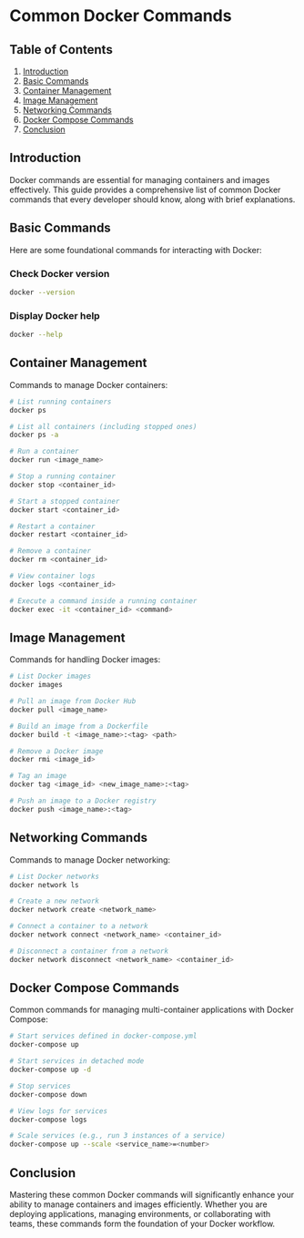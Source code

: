 # Common Docker Commands

## Table of Contents

1. [Introduction](#introduction)
2. [Basic Commands](#basic-commands)
3. [Container Management](#container-management)
4. [Image Management](#image-management)
5. [Networking Commands](#networking-commands)
6. [Docker Compose Commands](#docker-compose-commands)
7. [Conclusion](#conclusion)

## Introduction

Docker commands are essential for managing containers and images effectively. This guide provides a comprehensive list of common Docker commands that every developer should know, along with brief explanations.

## Basic Commands

Here are some foundational commands for interacting with Docker:

### Check Docker version

```bash
docker --version
```

### Display Docker help

```bash
docker --help
```

## Container Management

Commands to manage Docker containers:

```bash
# List running containers
docker ps

# List all containers (including stopped ones)
docker ps -a

# Run a container
docker run <image_name>

# Stop a running container
docker stop <container_id>

# Start a stopped container
docker start <container_id>

# Restart a container
docker restart <container_id>

# Remove a container
docker rm <container_id>

# View container logs
docker logs <container_id>

# Execute a command inside a running container
docker exec -it <container_id> <command>
```

## Image Management

Commands for handling Docker images:

```bash
# List Docker images
docker images

# Pull an image from Docker Hub
docker pull <image_name>

# Build an image from a Dockerfile
docker build -t <image_name>:<tag> <path>

# Remove a Docker image
docker rmi <image_id>

# Tag an image
docker tag <image_id> <new_image_name>:<tag>

# Push an image to a Docker registry
docker push <image_name>:<tag>
```

## Networking Commands

Commands to manage Docker networking:

```bash
# List Docker networks
docker network ls

# Create a new network
docker network create <network_name>

# Connect a container to a network
docker network connect <network_name> <container_id>

# Disconnect a container from a network
docker network disconnect <network_name> <container_id>
```

## Docker Compose Commands

Common commands for managing multi-container applications with Docker Compose:

```bash
# Start services defined in docker-compose.yml
docker-compose up

# Start services in detached mode
docker-compose up -d

# Stop services
docker-compose down

# View logs for services
docker-compose logs

# Scale services (e.g., run 3 instances of a service)
docker-compose up --scale <service_name>=<number>
```

## Conclusion

Mastering these common Docker commands will significantly enhance your ability to manage containers and images efficiently. Whether you are deploying applications, managing environments, or collaborating with teams, these commands form the foundation of your Docker workflow.
